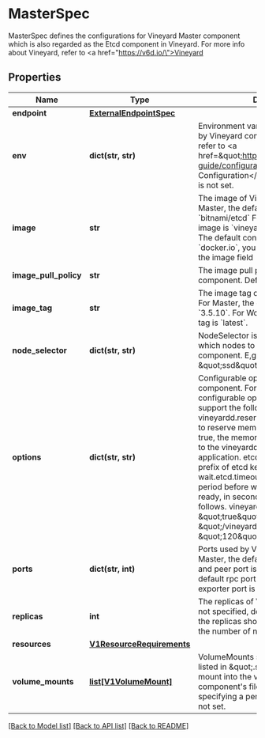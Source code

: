 # MasterSpec

MasterSpec defines the configurations for Vineyard Master component which is also regarded as the Etcd component in Vineyard. For more info about Vineyard, refer to <a href=\"https://v6d.io/\">Vineyard</a>
## Properties
Name | Type | Description | Notes
------------ | ------------- | ------------- | -------------
**endpoint** | [**ExternalEndpointSpec**](ExternalEndpointSpec.md) |  | [optional] 
**env** | **dict(str, str)** | Environment variables that will be used by Vineyard component. For Master, refer to &lt;a href&#x3D;\&quot;https://etcd.io/docs/v3.5/op-guide/configuration/\&quot;&gt;Etcd Configuration&lt;/a&gt; for more info Default is not set. | [optional] 
**image** | **str** | The image of Vineyard component. For Master, the default image is &#x60;bitnami/etcd&#x60; For Worker, the default image is &#x60;vineyardcloudnative/vineyardd&#x60; The default container registry is &#x60;docker.io&#x60;, you can change it by setting the image field | [optional] 
**image_pull_policy** | **str** | The image pull policy of Vineyard component. Default is &#x60;IfNotPresent&#x60;. | [optional] 
**image_tag** | **str** | The image tag of Vineyard component. For Master, the default image tag is &#x60;3.5.10&#x60;. For Worker, the default image tag is &#x60;latest&#x60;. | [optional] 
**node_selector** | **dict(str, str)** | NodeSelector is a selector to choose which nodes to launch the Vineyard component. E,g. {\&quot;disktype\&quot;: \&quot;ssd\&quot;} | [optional] 
**options** | **dict(str, str)** | Configurable options for Vineyard component. For Master, there is no configurable options. For Worker, support the following options.    vineyardd.reserve.memory: (Bool) where to reserve memory for vineyardd                             If set to true, the memory quota will be counted to the vineyardd rather than the application.   etcd.prefix: (String) the prefix of etcd key for vineyard objects   wait.etcd.timeout: (String) the timeout period before waiting the etcd to be ready, in seconds    Default value is as follows.      vineyardd.reserve.memory: \&quot;true\&quot;     etcd.prefix: \&quot;/vineyard\&quot;     wait.etcd.timeout: \&quot;120\&quot; | [optional] 
**ports** | **dict(str, int)** | Ports used by Vineyard component. For Master, the default client port is 2379 and peer port is 2380. For Worker, the default rpc port is 9600 and the default exporter port is 9144. | [optional] 
**replicas** | **int** | The replicas of Vineyard component. If not specified, defaults to 1. For worker, the replicas should not be greater than the number of nodes in the cluster | [optional] 
**resources** | [**V1ResourceRequirements**](V1ResourceRequirements.md) |  | [optional] 
**volume_mounts** | [**list[V1VolumeMount]**](V1VolumeMount.md) | VolumeMounts specifies the volumes listed in \&quot;.spec.volumes\&quot; to mount into the vineyard runtime component&#39;s filesystem. It is useful for specifying a persistent storage. Default is not set. | [optional] 

[[Back to Model list]](../README.md#documentation-for-models) [[Back to API list]](../README.md#documentation-for-api-endpoints) [[Back to README]](../README.md)


